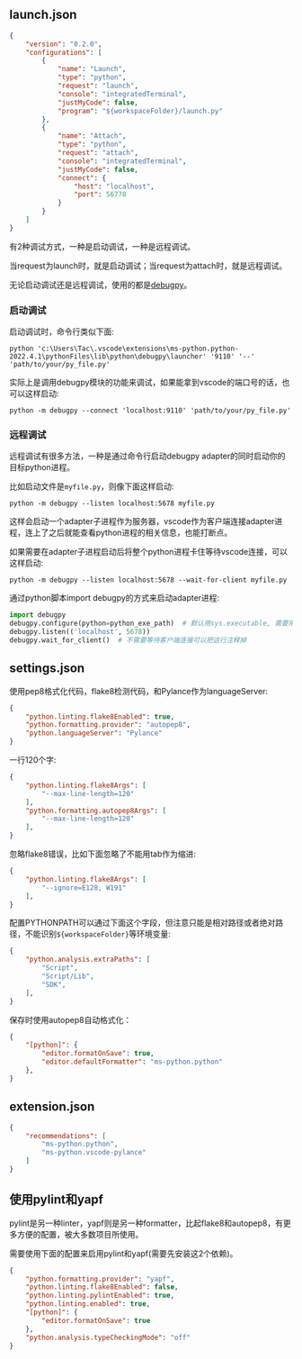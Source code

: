 ## launch.json

```json
{
    "version": "0.2.0",
    "configurations": [
        {
            "name": "Launch",
            "type": "python",
            "request": "launch",
            "console": "integratedTerminal",
            "justMyCode": false,
            "program": "${workspaceFolder}/launch.py"
        },
        {
            "name": "Attach",
            "type": "python",
            "request": "attach",
            "console": "integratedTerminal",
            "justMyCode": false,
            "connect": {
                "host": "localhost",
                "port": 56778
            }
        }
    ]
}
```

有2种调试方式，一种是启动调试，一种是远程调试。

当request为launch时，就是启动调试；当request为attach时，就是远程调试。

无论启动调试还是远程调试，使用的都是[debugpy](https://github.com/microsoft/debugpy)。

### 启动调试

启动调试时，命令行类似下面:

```shell
python 'c:\Users\Tac\.vscode\extensions\ms-python.python-2022.4.1\pythonFiles\lib\python\debugpy\launcher' '9110' '--' 'path/to/your/py_file.py'
```

实际上是调用debugpy模块的功能来调试，如果能拿到vscode的端口号的话，也可以这样启动:

```shell
python -m debugpy --connect 'localhost:9110' 'path/to/your/py_file.py'
```

### 远程调试

远程调试有很多方法，一种是通过命令行启动debugpy adapter的同时启动你的目标python进程。

比如启动文件是`myfile.py`，则像下面这样启动:

```shell
python -m debugpy --listen localhost:5678 myfile.py
```

这样会启动一个adapter子进程作为服务器，vscode作为客户端连接adapter进程，连上了之后就能查看python进程的相关信息，也能打断点。

如果需要在adapter子进程启动后将整个python进程卡住等待vscode连接，可以这样启动:

```shell
python -m debugpy --listen localhost:5678 --wait-for-client myfile.py
```

通过python脚本import debugpy的方式来启动adapter进程:

```python
import debugpy
debugpy.configure(python=python_exe_path)  # 默认用sys.executable, 需要用python启动adapter
debugpy.listen(('localhost', 5678))
debugpy.wait_for_client()  # 不需要等待客户端连接可以把这行注释掉
```

## settings.json

使用pep8格式化代码，flake8检测代码，和Pylance作为languageServer:

```json
{
    "python.linting.flake8Enabled": true,
    "python.formatting.provider": "autopep8",
    "python.languageServer": "Pylance"
}
```

一行120个字:

```json
{
    "python.linting.flake8Args": [
        "--max-line-length=120"
    ],
    "python.formatting.autopep8Args": [
        "--max-line-length=120"
    ],
}
```

忽略flake8错误，比如下面忽略了不能用tab作为缩进:

```json
{
    "python.linting.flake8Args": [
        "--ignore=E128, W191"
    ],
}
```

配置PYTHONPATH可以通过下面这个字段，但注意只能是相对路径或者绝对路径，不能识别`${workspaceFolder}`等环境变量:

```json
{
    "python.analysis.extraPaths": [
        "Script",
        "Script/Lib",
        "SDK",
    ],
}
```

保存时使用autopep8自动格式化：

```json
{
    "[python]": {
        "editor.formatOnSave": true,
        "editor.defaultFormatter": "ms-python.python"
    },
}
```

## extension.json

```json
{
    "recommendations": [
        "ms-python.python",
        "ms-python.vscode-pylance"
    ]
}
```

## 使用pylint和yapf

pylint是另一种linter，yapf则是另一种formatter，比起flake8和autopep8，有更多方便的配置，被大多数项目所使用。

需要使用下面的配置来启用pylint和yapf(需要先安装这2个依赖)。

```json
{
    "python.formatting.provider": "yapf",
    "python.linting.flake8Enabled": false,
    "python.linting.pylintEnabled": true,
    "python.linting.enabled": true,
    "[python]": {
        "editor.formatOnSave": true
    },
    "python.analysis.typeCheckingMode": "off"
}
```
